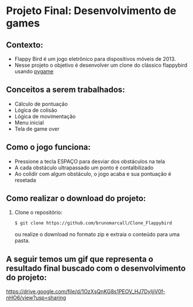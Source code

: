Projeto Final: Desenvolvimento de games
===============

Contexto:
----------
- Flappy Bird é um jogo eletrônico para dispositivos móveis de 2013.
- Nesse projeto o objetivo é desenvolver um clone do clássico flappybird usando [pygame](https://www.pygame.org/news)

Conceitos a serem trabalhados:
----------
- Cálculo de pontuação
- Lógica de colisão
- Lógica de movimentação
- Menu inicial
- Tela de game over

Como o jogo funciona:
----------
- Pressione a tecla ESPAÇO para desviar dos obstáculos na tela
- A cada obstáculo ultrapassado um ponto é contalbilizado
- Ao colidir com algum obstáculo, o jogo acaba e sua pontuação é resetada 

Como realizar o download do projeto:
----------

1. Clone o repositório:

   ```bash
   $ git clone https://github.com/brunomarcall/Clone_Flappybird
   ```

   ou realize o download no formato zip e extraia o conteúdo para uma pasta.

A seguir temos um gif que representa o resultado final buscado com o desenvolvimento do projeto:
----------
https://drive.google.com/file/d/1OzXsQnKG8s1PEOV_HJ7DyIjjV0f-nHO6/view?usp=sharing

